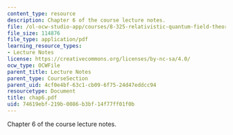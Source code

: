 ```yaml
---
content_type: resource
description: Chapter 6 of the course lecture notes.
file: /ol-ocw-studio-app/courses/8-325-relativistic-quantum-field-theory-iii-spring-2003/74619ebf219b0086b3bf14f77ff01f0b_chap6.pdf
file_size: 114876
file_type: application/pdf
learning_resource_types:
- Lecture Notes
license: https://creativecommons.org/licenses/by-nc-sa/4.0/
ocw_type: OCWFile
parent_title: Lecture Notes
parent_type: CourseSection
parent_uid: 4cf0e4bf-63c1-cb09-6f75-24d47eddcc94
resourcetype: Document
title: chap6.pdf
uid: 74619ebf-219b-0086-b3bf-14f77ff01f0b
---
```

Chapter 6 of the course lecture notes.